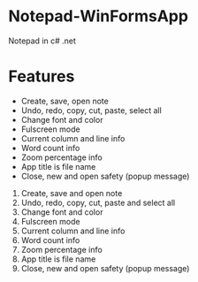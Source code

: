 # Notepad-WinFormsApp
Notepad in c# .net

# Features

- Create, save, open note
- Undo, redo, copy, cut, paste, select all
- Change font and color
- Fulscreen mode
- Current column and line info
- Word count info
- Zoom percentage info
- App title is file name
- Close, new and open safety (popup message)

<ol>
    <li>Create, save and open note</li>
    <li>Undo, redo, copy, cut, paste and select all</li>
    <li>Change font and color</li>
    <li>Fulscreen mode</li>
    <li>Current column and line info</li>
    <li>Word count info</li>
    <li>Zoom percentage info</li>
    <li>App title is file name</li>
    <li>Close, new and open safety (popup message)</li>
</ol>
